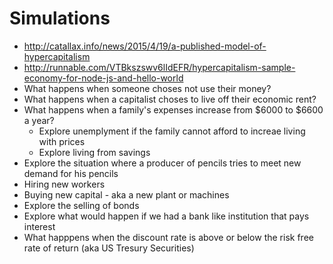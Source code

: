 # Simulations

* http://catallax.info/news/2015/4/19/a-published-model-of-hypercapitalism
* http://runnable.com/VTBkszswv6lIdEFR/hypercapitalism-sample-economy-for-node-js-and-hello-world
* What happens when someone choses not use their money?
* What happens when a capitalist choses to live off their economic rent?
* What happens when a family's expenses increase from $6000 to $6600 a year?
     * Explore unemplyment if the family cannot afford to increae living with prices
     * Explore living from savings
* Explore the situation where a producer of pencils tries to meet new demand for his pencils
 * Hiring new workers
 * Buying new capital - aka a new plant or machines
* Explore the selling of bonds
* Explore what would happen if we had a bank like institution that pays interest
* What happpens when the discount rate is above or below the risk free rate of return (aka US Tresury Securities)
